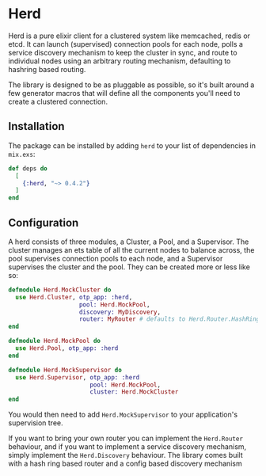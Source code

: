 # Herd

Herd is a pure elixir client for a clustered system like memcached, redis or etcd.  It can launch
(supervised) connection pools for each node, polls a service discovery mechanism to keep the cluster in sync, and route to individual nodes using an arbitrary routing mechanism, defaulting to
hashring based routing.

The library is designed to be as pluggable as possible, so it's built around a few generator macros
that will define all the components you'll need to create a clustered connection.

## Installation

The package can be installed by adding `herd` to your list of dependencies in `mix.exs`:

```elixir
def deps do
  [
    {:herd, "~> 0.4.2"}
  ]
end
```

## Configuration

A herd consists of three modules, a Cluster, a Pool, and a Supervisor.  The cluster manages an
ets table of all the current nodes to balance across, the pool supervises connection pools to each node, and a Supervisor supervises the cluster and the pool.  They can be created more or less like so:

```elixir
defmodule Herd.MockCluster do
  use Herd.Cluster, otp_app: :herd,
                    pool: Herd.MockPool,
                    discovery: MyDiscovery,
                    router: MyRouter # defaults to Herd.Router.HashRing
end

defmodule Herd.MockPool do
  use Herd.Pool, otp_app: :herd
end

defmodule Herd.MockSupervisor do
  use Herd.Supervisor, otp_app: :herd
                       pool: Herd.MockPool,
                       cluster: Herd.MockCluster
end
```

You would then need to add `Herd.MockSupervisor` to your application's supervision tree.

If you want to bring your own router you can implement the `Herd.Router` behaviour,
and if you want to implement a service discovery mechanism, simply implement the `Herd.Discovery`
behaviour.  The library comes built with a hash ring based router and a config based discovery
mechanism
